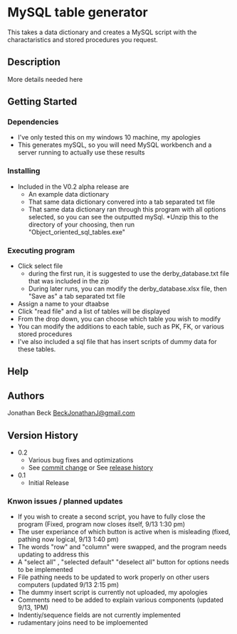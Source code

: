 # MySQL table generator

This takes a data dictionary and creates a MySQL script with the charactaristics and stored procedures you request.

## Description

More details needed here

## Getting Started

### Dependencies

* I've only tested this on my windows 10 machine, my apologies
* This generates mySQL, so you will need MySQL workbench and a server running to actually use these results

### Installing

* Included in the V0.2 alpha release are 
    * An example data dictionary
    * That same data dictionary convered into a tab separated txt file
    * That same data dictionary ran through this program with all options selected, so you can see the outputted mySql.
*Unzip this to the directory of your choosing, then run "Object_oriented_sql_tables.exe"

### Executing program

* Click select file
   * during the first run, it is suggested to use the derby_database.txt file that was included in the zip
    * During later runs, you can modify the derby_database.xlsx file, then "Save as" a tab separated txt file
* Assign a name to your dtaabse
* Click "read file" and a list of tables will be displayed
* From the drop down, you can choose which table you wish to modify
* You can modify the additions to each table, such as PK, FK, or various stored procedures
* I've also included a sql file that has insert scripts of dummy data for these tables.


## Help




## Authors

Jonathan Beck
BeckJonathanJ@gmail.com

## Version History

* 0.2
    * Various bug fixes and optimizations
    * See [commit change]() or See [release history]()
* 0.1
    * Initial Release
### Knwon issues / planned updates
* If you wish to create a second script, you have to fully close the program (Fixed, program now closes itself, 9/13 1:30 pm)
* The user experiance of which button is active when is misleading (fixed, pathing now logical, 9/13 1:40 pm)
* The words "row" and "column" were swapped, and the program needs updating to address this
* A "select all" , "selected default" "deselect all" button for options needs to be implemented
* File pathing needs to be updated to work properly on other users computers (updated 9/13 2:15 pm)
* The dummy insert script is currently not uploaded, my apologies
* Comments need to be added to explain various components (updated 9/13, 1PM) 
* Indentiy/sequence fields are not currently implemented
* rudamentary joins need to be imploemented
